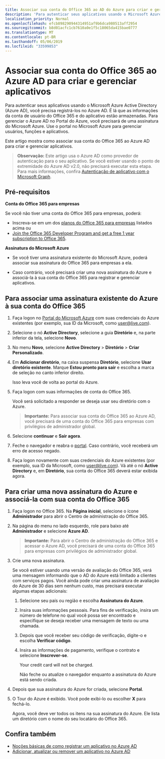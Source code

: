 ```yaml
---
title: Associar sua conta do Office 365 ao AD do Azure para criar e gerenciar aplicativos
description: 'Para autenticar seus aplicativos usando o Microsoft Azure Active Directory (Azure AD), você precisa registrá-los no Azure AD. É lá que as informações da conta de usuário do Office 365 e do aplicativo estão armazenadas. Para gerenciar o Azure AD no Portal do Azure, você precisará de uma assinatura do Microsoft Azure. Use o portal no Microsoft Azure para gerenciar usuários, funções e aplicativos. '
localization_priority: Normal
ms.openlocfilehash: efcb898290944314951af9b6dca980513aff2954
ms.sourcegitcommit: b8d01acfc1cb7610a0e1f5c18065da415bae0777
ms.translationtype: MT
ms.contentlocale: pt-BR
ms.lasthandoff: 05/06/2019
ms.locfileid: "33599853"
---
```

# <a name="associate-your-office-365-account-with-azure-ad-to-create-and-manage-apps"></a>Associar sua conta do Office 365 ao Azure AD para criar e gerenciar aplicativos

Para autenticar seus aplicativos usando o Microsoft Azure Active Directory (Azure AD), você precisa registrá-los no Azure AD. É lá que as informações da conta de usuário do Office 365 e do aplicativo estão armazenadas. Para gerenciar o Azure AD no Portal do Azure, você precisará de uma assinatura do Microsoft Azure. Use o portal no Microsoft Azure para gerenciar usuários, funções e aplicativos. 

Este artigo mostra como associar sua conta do Office 365 ao Azure AD para criar e gerenciar aplicativos.

 >**Observação:** Este artigo usa o Azure AD como provedor de autenticação para o seu aplicativo. Se você estiver usando o ponto de extremidade do Azure AD v2.0, não precisará executar esta etapa. Para mais informações, confira [Autenticação de aplicativo com o Microsoft Graph](./auth).

## <a name="prerequisites"></a>Pré-requisitos

**Conta do Office 365 para empresas**

Se você não tiver uma conta do Office 365 para empresas, poderá:

- Inscreva-se em um dos [planos do Office 365 para empresas](https://products.office.com/en-us/business/compare-office-365-for-business-plans) listados acima ou
- [Join the Office 365 Developer Program and get a free 1 year subscription to Office 365](https://aka.ms/devprogramsignup).

**Assinatura do Microsoft Azure** 

- Se você tiver uma assinatura existente do Microsoft Azure, poderá associar sua assinatura do Office 365 para empresas a ela. 

- Caso contrário, você precisará criar uma nova assinatura do Azure e associá-la à sua conta do Office 365 para registrar e gerenciar aplicativos.


<!---<a name="bk_AssociateExistingAzureSubscription"> </a>-->

## <a name="to-associate-an-existing-azure-subscription-with-your-office-365-account"></a>Para associar uma assinatura existente do Azure à sua conta do Office 365


1. Faça logon no [Portal do Microsoft Azure](https://portal.azure.com) com suas credenciais do Azure existentes (por exemplo, sua ID da Microsoft, como user@live.com).
        
2. Selecione o nó **Active Directory**, selecione a guia **Diretório** e, na parte inferior da tela, selecione **Novo**. 
     
4. No menu **Novo**, selecione **Active Directory** > **Diretório** > **Criar Personalizado**.
    
5. Em **Adicionar diretório**, na caixa suspensa **Diretório**, selecione **Usar diretório existente**. Marque **Estou pronto para sair** e escolha a marca de seleção no canto inferior direito. 
    
    Isso leva você de volta ao portal do Azure.
        
3. Faça logon com suas informações de conta do Office 365. 
    
    Você será solicitado a responder se deseja usar seu diretório com o Azure. 
    
    >**Importante:** Para associar sua conta do Office 365 ao Azure AD, você precisará de uma conta do Office 365 para empresas com privilégios de administrador global. 
    
        
4. Selecione **continuar** e **Sair agora**.
        
5. Feche o navegador e reabra o [portal](https://manage.windowsazure.com). Caso contrário, você receberá um erro de acesso negado.
    
        
6. Faça logon novamente com suas credenciais do Azure existentes (por exemplo, sua ID da Microsoft, como user@live.com). Vá até o nó **Active Directory** e, em **Diretório**, sua conta do Office 365 deverá estar exibida agora.
    

<!--<a name="bk_AssociateNewAzureSubscription"> </a>-->

## <a name="to-create-a-new-azure-subscription-and-associate-it-with-your-office-365-account"></a>Para criar uma nova assinatura do Azure e associá-la com sua conta do Office 365


1. Faça logon no Office 365. Na **Página inicial**, selecione o ícone **Administrador** para abrir o Centro de administração do Office 365.
2. Na página do menu no lado esquerdo, role para baixo até **Administrador** e selecione **Azure AD**.

    >**Importante:** Para abrir o Centro de administração do Office 365 e acessar o Azure AD, você precisará de uma conta do Office 365 para empresas com privilégios de administrador global. 
    
3. Crie uma nova assinatura.
        
    Se você estiver usando uma versão de avaliação do Office 365, verá uma mensagem informando que o AD do Azure está limitado a clientes com serviços pagos. Você ainda pode criar uma assinatura de avaliação do Azure de 30 dias sem nenhum custo, mas precisará executar algumas etapas adicionais:
    
    1. Selecione seu país ou região e escolha **Assinatura do Azure**.
    2. Insira suas informações pessoais. Para fins de verificação, insira um número de telefone no qual você possa ser encontrado e especifique se deseja receber uma mensagem de texto ou uma chamada.
    3. Depois que você receber seu código de verificação, digite-o e escolha **Verificar código**.
    4. Insira as informações de pagamento, verifique o contrato e selecione **Inscrever-se**.
        
        Your credit card will not be charged.
        
        Não feche ou atualize o navegador enquanto a assinatura do Azure está sendo criada.
            
4. Depois que sua assinatura do Azure for criada, selecione **Portal**.
        
5. O Tour do Azure é exibido. Você pode exibi-lo ou escolher **X** para fechá-lo.
        
    Agora, você deve ver todos os itens na sua assinatura do Azure. Ele lista um diretório com o nome do seu locatário do Office 365.
    
## <a name="see-also"></a>Confira também
- [Noções básicas de como registrar um aplicativo no Azure AD](https://azure.microsoft.com/en-us/documentation/articles/active-directory-authentication-scenarios/#basics-of-registering-an-application-in-azure-ad)
- [Adicionar, atualizar ou remover um aplicativo no Azure AD](https://azure.microsoft.com/en-us/documentation/articles/active-directory-integrating-applications/)
